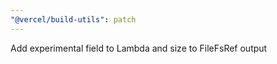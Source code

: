 ```yaml
---
"@vercel/build-utils": patch
---
```


Add experimental field to Lambda and size to FileFsRef output


